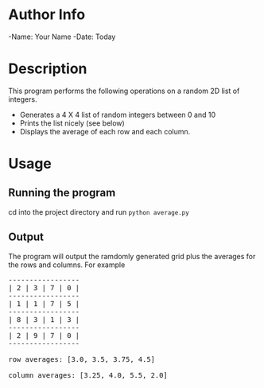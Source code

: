 Author Info
===========

-Name: Your Name
-Date: Today

Description
===========
This program performs the following operations on a random 2D list of integers.

- Generates a 4 X 4 list of random integers between 0 and 10
- Prints the list nicely (see below)
- Displays the average of each row and each column.

Usage
=====

Running the program
-------------------
cd into the project directory and run `python average.py`

Output
------
The program will output the ramdomly generated grid plus the averages for the rows and columns. For example
<pre>
-----------------
| 2 | 3 | 7 | 0 |
-----------------
| 1 | 1 | 7 | 5 |
-----------------
| 8 | 3 | 1 | 3 |
-----------------
| 2 | 9 | 7 | 0 |
-----------------

row averages: [3.0, 3.5, 3.75, 4.5]

column averages: [3.25, 4.0, 5.5, 2.0]
</pre>
